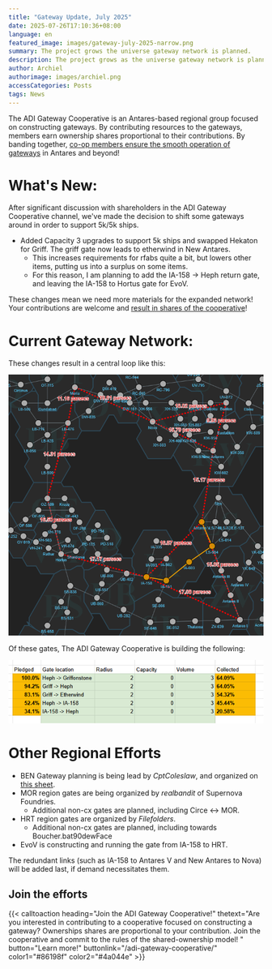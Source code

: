 ```yaml
---
title: "Gateway Update, July 2025"
date: 2025-07-26T17:10:36+08:00
language: en
featured_image: images/gateway-july-2025-narrow.png
summary: The project grows the universe gateway network is planned.
description: The project grows as the universe gateway network is planned.
author: Archiel
authorimage: images/archiel.png
accessCategories: Posts
tags: News
---
```


The ADI Gateway Cooperative is an Antares-based regional group focused on constructing gateways. By contributing resources to the gateways, members earn ownership shares proportional to their contributions. By banding together, [co-op members ensure the smooth operation of gateways](/adi-gateway-cooperative/) in Antares and beyond!

# What's New:

After significant discussion with shareholders in the ADI Gateway Cooperative channel, we've made the decision to shift some gateways around in order to support 5k/5k ships.

* Added Capacity 3 upgrades to support 5k ships and swapped Hekaton for Griff. The griff gate now leads to etherwind in New Antares.
  * This increases requirements for rfabs quite a bit, but lowers other items, putting us into a surplus on some items.
  * For this reason, I am planning to add the IA-158 -> Heph return gate, and leaving the IA-158 to Hortus gate for EvoV.
  
These changes mean we need more materials for the expanded network! Your contributions are welcome and [result in shares of the cooperative](/adi-gateway-cooperative/)!

# Current Gateway Network:

These changes result in a central loop like this:

[![Final Network](final-network.png)](final-network.png)

Of these gates, The ADI Gateway Cooperative is building the following:

[![Gateway List](firefox_2025-07-27_00-07-17.png)](firefox_2025-07-27_00-07-17.png)

# Other Regional Efforts 

* BEN Gateway planning is being lead by *CptColeslaw*, and organized on [this sheet](https://docs.google.com/spreadsheets/d/15ho6zu_fic6sz5avIv1_O1sLVHjDpRGbbkZEgb8152s/edit?gid=65369777#gid=65369777).
* MOR region gates are being organized by *realbandit* of Supernova Foundries.
  * Additional non-cx gates are planned, including Circe <-> MOR.
* HRT region gates are organized by *Filefolders*. 
  * Additional non-cx gates are planned, including towards Boucher.bat90dewFace
* EvoV is constructing and running the gate from IA-158 to HRT.

The redundant links (such as IA-158 to Antares V and New Antares to Nova) will be added last, if demand necessitates them.

## Join the efforts

{{< calltoaction heading="Join the ADI Gateway Cooperative!" thetext="Are you interested in contributing to a cooperative focused on constructing a gateway? Ownerships shares are proportional to your contribution. Join the cooperative and commit to the rules of the shared-ownership model! " button="Learn more!" buttonlink="/adi-gateway-cooperative/"  color1="#86198f" color2="#4a044e" >}}

